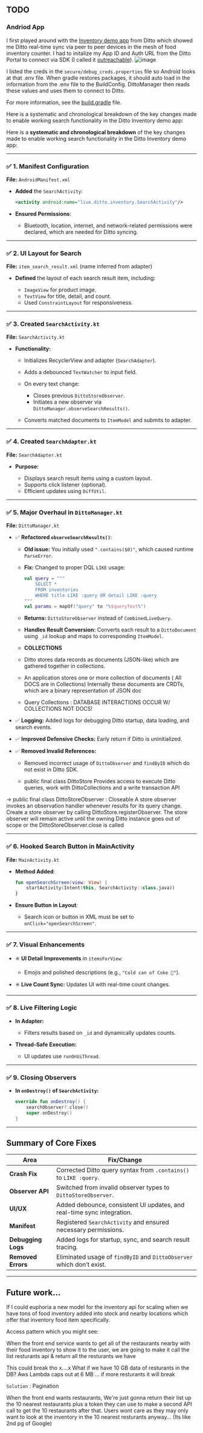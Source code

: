 ## TODO   

### Andriod App

I first played around with the [Inventory demo app](https://github.com/getditto/demoapp-inventory) from Ditto which showed me Ditto real-time sync via peer to peer devices in the mesh of food inventory counter. I had to initalize my App ID and Auth URL from the Ditto Portal to connect via SDK (I called it [outreachable](https://portal.ditto.live/app/outreachable/connect)).
![image](https://github.com/user-attachments/assets/122d50b4-af2e-4e79-b22e-cf7ddd022ec3)

I listed the creds in the `secure/debug_creds.properties` file so Android looks at that .env file. When gradle restores packages, it should auto load in the information from the .env file to the BuildConfig. DittoManager then reads these values and uses them to connect to Ditto.

For more information, see the [build.gradle](https://github.com/getditto/demoapp-inventory/blob/main/Android/app/build.gradle#L20) file.

Here is a systematic and chronological breakdown of the key changes made to enable working search functionality in the Ditto Inventory demo app:

Here is a **systematic and chronological breakdown** of the key changes made to enable working search functionality in the Ditto Inventory demo app:

---

### ✅ 1. **Manifest Configuration**

**File:** `AndroidManifest.xml`

* **Added** the `SearchActivity`:

  ```xml
  <activity android:name="live.ditto.inventory.SearchActivity"/>
  ```
* **Ensured Permissions**:

  * Bluetooth, location, internet, and network-related permissions were declared, which are needed for Ditto syncing.

---

### ✅ 2. **UI Layout for Search**

**File:** `item_search_result.xml` (name inferred from adapter)

* **Defined** the layout of each search result item, including:

  * `ImageView` for product image.
  * `TextView` for title, detail, and count.
  * Used `ConstraintLayout` for responsiveness.

---

### ✅ 3. **Created `SearchActivity.kt`**

**File:** `SearchActivity.kt`

* **Functionality:**

  * Initializes RecyclerView and adapter (`SearchAdapter`).
  * Adds a debounced `TextWatcher` to input field.
  * On every text change:

    * Closes previous `DittoStoreObserver`.
    * Initiates a new observer via `DittoManager.observeSearchResults()`.
  * Converts matched documents to `ItemModel` and submits to adapter.

---

### ✅ 4. **Created `SearchAdapter.kt`**

**File:** `SearchAdapter.kt`

* **Purpose:**

  * Displays search result items using a custom layout.
  * Supports click listener (optional).
  * Efficient updates using `DiffUtil`.

---

### ✅ 5. **Major Overhaul in `DittoManager.kt`**

**File:** `DittoManager.kt`

* ✅ **Refactored `observeSearchResults()`**:

  * **Old issue:** You initially used `".contains($0)"`, which caused runtime `ParseError`.
  * **Fix:** Changed to proper DQL `LIKE` usage:

    ```kotlin
    val query = """
        SELECT * 
        FROM inventories 
        WHERE title LIKE :query OR detail LIKE :query
    """
    val params = mapOf("query" to "%$queryText%")
    ```
  * **Returns:** `DittoStoreObserver` instead of `CombinedLiveQuery`.
  * **Handles Result Conversion:** Converts each result to a `DittoDocument` using `_id` lookup and maps to corresponding `ItemModel`.
 
  * **COLLECTIONS**
  * Ditto stores data records as documents (JSON-like) which are gathered together in collections.
  *  An application stores one or more collection of documents ( All DOCS are in Collections)  Internally these documents are CRDTs, which are a binary representation of JSON doc
  *  Query Collections : DATABASE INTERACTIONS OCCUR W/ COLLECTIONS NOT DOCS!


* ✅ **Logging:** Added logs for debugging Ditto startup, data loading, and search events.

* ✅ **Improved Defensive Checks:** Early return if Ditto is uninitialized.

* ✅ **Removed Invalid References:**

  * Removed incorrect usage of `DittoObserver` and `findByID` which do not exist in Ditto SDK.
 
  * public final class DittoStore
Provides access to execute Ditto queries, work with DittoCollections and a write transaction API

-> 
public final class DittoStoreObserver
    : Closeable
A store observer invokes an observation handler whenever results for its query change.
Create a store observer by calling DittoStore.registerObserver. The store observer will remain active until the owning Ditto instance goes out of scope or the DittoStoreObserver.close is called


---

### ✅ 6. **Hooked Search Button in MainActivity**

**File:** `MainActivity.kt`

* **Method Added**:

  ```kotlin
  fun openSearchScreen(view: View) {
      startActivity(Intent(this, SearchActivity::class.java))
  }
  ```
* **Ensure Button in Layout**:

  * Search icon or button in XML must be set to `onClick="openSearchScreen"`.

---

### ✅ 7. **Visual Enhancements**

* ✳️ **UI Detail Improvements** in `itemsForView`:

  * Emojis and polished descriptions (e.g., `"Cold can of Coke 🧊"`).
* ✳️ **Live Count Sync:** Updates UI with real-time count changes.

---

### ✅ 8. **Live Filtering Logic**

* **In Adapter:**

  * Filters results based on `_id` and dynamically updates counts.
* **Thread-Safe Execution:**

  * UI updates use `runOnUiThread`.

---

### ✅ 9. **Closing Observers**

* **In `onDestroy()` of `SearchActivity`:**

  ```kotlin
  override fun onDestroy() {
      searchObserver?.close()
      super.onDestroy()
  }
  ```

---

## Summary of Core Fixes

| Area               | Fix/Change                                                             |
| ------------------ | ---------------------------------------------------------------------- |
| **Crash Fix**      | Corrected Ditto query syntax from `.contains()` to `LIKE :query`.      |
| **Observer API**   | Switched from invalid observer types to `DittoStoreObserver`.          |
| **UI/UX**          | Added debounce, consistent UI updates, and real-time sync integration. |
| **Manifest**       | Registered `SearchActivity` and ensured necessary permissions.         |
| **Debugging Logs** | Added logs for startup, sync, and search result tracing.               |
| **Removed Errors** | Eliminated usage of `findByID` and `DittoObserver` which don’t exist.  |

---

## Future work...

If I could euphoria a new model for the inventory api for scaling when we have tons of food inventory added into stock and nearby locations which offer that inventory food item specifically. 

Access pattern which you might see:

When the front end service wants to get all of the restaurants nearby with their food inventory to show it to the user, we are going to make it call the list resturants api & return all the resturants we have 

This could break tho x....x What if we have 10 GB data of resturants in the DB?
Aws Lambda caps out at 6 MB ... if more resturants it will break

`Solution` : Pagination

When the front end wants restaurants, We're just gonna return their list up the 10 nearest restaurants plus a token they can use to make a second API call to get the 10 restaurants after that.
Users wont care as they may only want to look at the inventory in the 10 nearest resturants anyway... (Its like 2nd pg of Google)